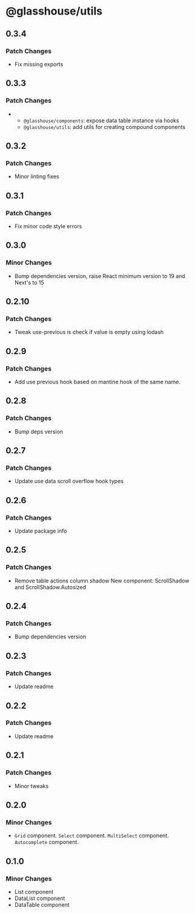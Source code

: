 # @glasshouse/utils

## 0.3.4

### Patch Changes

- Fix missing exports

## 0.3.3

### Patch Changes

- - `@glasshouse/components`: expose data table instance via hooks
  - `@glasshouse/utils`: add utils for creating compound components

## 0.3.2

### Patch Changes

- Minor linting fixes

## 0.3.1

### Patch Changes

- Fix minor code style errors

## 0.3.0

### Minor Changes

- Bump dependencies version, raise React minimum version to 19 and Next's to 15

## 0.2.10

### Patch Changes

- Tweak use-previous is check if value is empty using lodash

## 0.2.9

### Patch Changes

- Add use previous hook based on mantine hook of the same name.

## 0.2.8

### Patch Changes

- Bump deps version

## 0.2.7

### Patch Changes

- Update use data scroll overflow hook types

## 0.2.6

### Patch Changes

- Update package info

## 0.2.5

### Patch Changes

- Remove table actions column shadow
  New component: ScrollShadow and ScrollShadow.Autosized

## 0.2.4

### Patch Changes

- Bump dependencies version

## 0.2.3

### Patch Changes

- Update readme

## 0.2.2

### Patch Changes

- Update readme

## 0.2.1

### Patch Changes

- Minor tweaks

## 0.2.0

### Minor Changes

- `Grid` component.
  `Select` component.
  `MultiSelect` component.
  `Autocomplete` component.

## 0.1.0

### Minor Changes

- List component
- DataList component
- DataTable component
